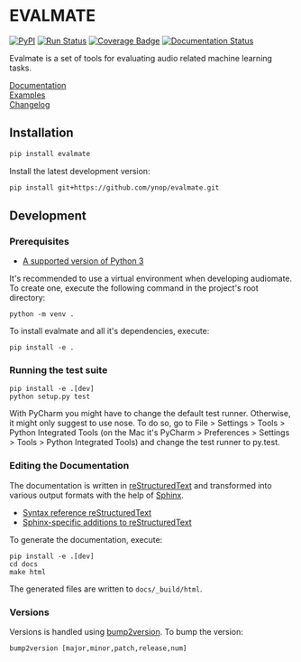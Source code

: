 # EVALMATE

[![PyPI](https://img.shields.io/pypi/v/evalmate.svg)](https://pypi.python.org/pypi/evalmate)
[![Run Status](https://api.shippable.com/projects/5b6c0016c767f20700d1d2e0/badge?branch=master)](https://app.shippable.com/github/ynop/evalmate)
[![Coverage Badge](https://api.shippable.com/projects/5b6c0016c767f20700d1d2e0/coverageBadge?branch=master)](https://app.shippable.com/github/ynop/evalmate)
[![Documentation Status](https://readthedocs.org/projects/evalmate/badge/?version=latest)](https://evalmate.readthedocs.io/en/latest/?badge=latest)

Evalmate is a set of tools for evaluating audio related machine learning tasks.

[Documentation](https://evalmate.readthedocs.io/)  
[Examples](https://github.com/ynop/evalmate/tree/master/examples)  
[Changelog](https://evalmate.readthedocs.io/en/latest/notes/changelog.html)  

## Installation

```sh
pip install evalmate 
```

Install the latest development version:

```sh
pip install git+https://github.com/ynop/evalmate.git
```

## Development

### Prerequisites

* [A supported version of Python 3](https://docs.python.org/devguide/index.html#status-of-python-branches)

It's recommended to use a virtual environment when developing audiomate. To create one, execute the following command in the project's root directory:

```
python -m venv .
```

To install evalmate and all it's dependencies, execute:

```
pip install -e .
```

### Running the test suite

```
pip install -e .[dev]
python setup.py test
```

With PyCharm you might have to change the default test runner. Otherwise, it might only suggest to use nose. To do so, go to File > Settings > Tools > Python Integrated Tools (on the Mac it's PyCharm > Preferences > Settings > Tools > Python Integrated Tools) and change the test runner to py.test.

### Editing the Documentation

The documentation is written in [reStructuredText](http://docutils.sourceforge.net/rst.html) and transformed into various output formats with the help of [Sphinx](http://www.sphinx-doc.org/).

* [Syntax reference reStructuredText](http://docutils.sourceforge.net/docs/user/rst/quickref.html)
* [Sphinx-specific additions to reStructuredText](http://www.sphinx-doc.org/en/stable/markup/index.html)

To generate the documentation, execute:

```
pip install -e .[dev]
cd docs
make html
```

The generated files are written to `docs/_build/html`.

### Versions

Versions is handled using [bump2version](https://github.com/c4urself/bump2version). To bump the version:

```
bump2version [major,minor,patch,release,num]
```


